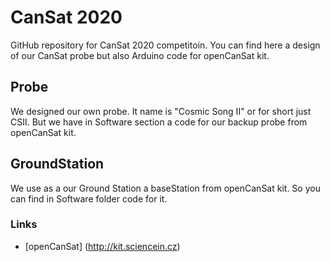 # CanSat 2020

GitHub repository for CanSat 2020 competitoin. You can find here a design of our CanSat probe but also Arduino code for openCanSat kit. 

## Probe

We designed our own probe. It name is "Cosmic Song II" or for short just CSII. But we have in Software section a code for our backup probe from openCanSat kit. 

## GroundStation

We use as a our Ground Station a baseStation from openCanSat kit. So you can find in Software folder code for it. 

### Links

* [openCanSat] (http://kit.sciencein.cz)
